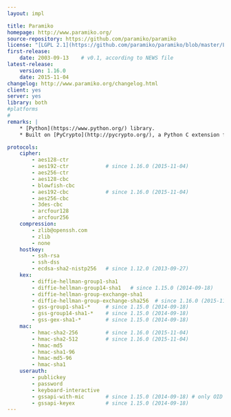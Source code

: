 ```yaml
---
layout: impl

title: Paramiko
homepage: http://www.paramiko.org/
source-repository: https://github.com/paramiko/paramiko
license: "[LGPL 2.1](https://github.com/paramiko/paramiko/blob/master/LICENSE)"
first-release:
    date: 2003-09-13    # v0.1, according to NEWS file
latest-release:
    version: 1.16.0
    date: 2015-11-04
changelog: http://www.paramiko.org/changelog.html
client: yes
server: yes
library: both
#platforms
#
remarks: |
    * [Python](https://www.python.org/) library.
    * Built on [PyCrypto](http://pycrypto.org/), a Python C extension for low level cryptography.

protocols:
    cipher:
        - aes128-ctr
        - aes192-ctr            # since 1.16.0 (2015-11-04)
        - aes256-ctr
        - aes128-cbc
        - blowfish-cbc
        - aes192-cbc            # since 1.16.0 (2015-11-04)
        - aes256-cbc
        - 3des-cbc
        - arcfour128
        - arcfour256
    compression:
        - zlib@openssh.com
        - zlib
        - none
    hostkey:
        - ssh-rsa
        - ssh-dss
        - ecdsa-sha2-nistp256   # since 1.12.0 (2013-09-27)
    kex:
        - diffie-hellman-group1-sha1
        - diffie-hellman-group14-sha1   # since 1.15.0 (2014-09-18)
        - diffie-hellman-group-exchange-sha1
        - diffie-hellman-group-exchange-sha256  # since 1.16.0 (2015-11-04)
        - gss-group1-sha1-*     # since 1.15.0 (2014-09-18)
        - gss-group14-sha1-*    # since 1.15.0 (2014-09-18)
        - gss-gex-sha1-*        # since 1.15.0 (2014-09-18)
    mac:
        - hmac-sha2-256         # since 1.16.0 (2015-11-04)
        - hmac-sha2-512         # since 1.16.0 (2015-11-04)
        - hmac-md5
        - hmac-sha1-96
        - hmac-md5-96
        - hmac-sha1
    userauth:
        - publickey
        - password
        - keyboard-interactive
        - gssapi-with-mic       # since 1.15.0 (2014-09-18) # only OID 1.2.840.113554.1.2.2 / Kerberos
        - gssapi-keyex          # since 1.15.0 (2014-09-18)
---
```

